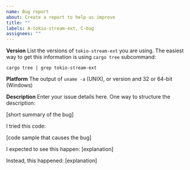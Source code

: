 ```yaml
---
name: Bug report
about: Create a report to help us improve
title: ""
labels: A-tokio-stream-ext, C-bug
assignees: ""
---
```


**Version**
List the versions of `tokio-stream-ext` you are using. The easiest way to get
this information is using `cargo tree` subcommand:

`cargo tree | grep tokio-stream-ext`

**Platform**
The output of `uname -a` (UNIX), or version and 32 or 64-bit (Windows)

**Description**
Enter your issue details here.
One way to structure the description:

[short summary of the bug]

I tried this code:

[code sample that causes the bug]

I expected to see this happen: [explanation]

Instead, this happened: [explanation]
